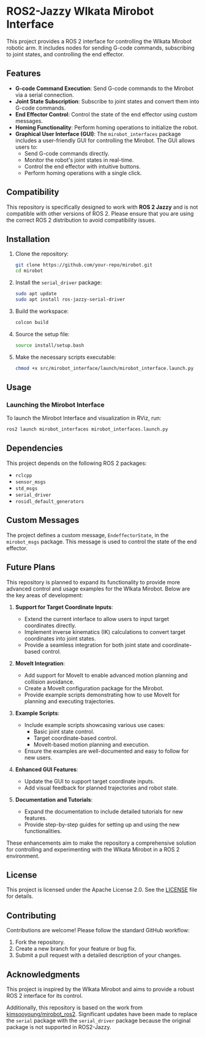 # ROS2-Jazzy Wlkata Mirobot Interface

This project provides a ROS 2 interface for controlling the Wlkata Mirobot robotic arm. It includes nodes for sending G-code commands, subscribing to joint states, and controlling the end effector.

## Features

- **G-code Command Execution**: Send G-code commands to the Mirobot via a serial connection.
- **Joint State Subscription**: Subscribe to joint states and convert them into G-code commands.
- **End Effector Control**: Control the state of the end effector using custom messages.
- **Homing Functionality**: Perform homing operations to initialize the robot.
- **Graphical User Interface (GUI)**: The `mirobot_interfaces` package includes a user-friendly GUI for controlling the Mirobot. The GUI allows users to:
  - Send G-code commands directly.
  - Monitor the robot's joint states in real-time.
  - Control the end effector with intuitive buttons.
  - Perform homing operations with a single click.

## Compatibility

This repository is specifically designed to work with **ROS 2 Jazzy** and is not compatible with other versions of ROS 2. Please ensure that you are using the correct ROS 2 distribution to avoid compatibility issues.

## Installation

1. Clone the repository:
   ```bash
   git clone https://github.com/your-repo/mirobot.git
   cd mirobot
   ```

2. Install the `serial_driver` package:
   ```bash
   sudo apt update
   sudo apt install ros-jazzy-serial-driver
   ```

3. Build the workspace:
   ```bash
   colcon build
   ```

4. Source the setup file:
   ```bash
   source install/setup.bash
   ```

5. Make the necessary scripts executable:
   ```bash
   chmod +x src/mirobot_interface/launch/mirobot_interface.launch.py
   ```

## Usage

### Launching the Mirobot Interface

To launch the Mirobot Interface and visualization in RViz, run:
```bash
ros2 launch mirobot_interfaces mirobot_interfaces.launch.py
```

## Dependencies

This project depends on the following ROS 2 packages:

- `rclcpp`
- `sensor_msgs`
- `std_msgs`
- `serial_driver`
- `rosidl_default_generators`

## Custom Messages

The project defines a custom message, `EndeffectorState`, in the `mirobot_msgs` package. This message is used to control the state of the end effector.

## Future Plans

This repository is planned to expand its functionality to provide more advanced control and usage examples for the Wlkata Mirobot. Below are the key areas of development:

1. **Support for Target Coordinate Inputs**:
   - Extend the current interface to allow users to input target coordinates directly.
   - Implement inverse kinematics (IK) calculations to convert target coordinates into joint states.
   - Provide a seamless integration for both joint state and coordinate-based control.

2. **MoveIt Integration**:
   - Add support for MoveIt to enable advanced motion planning and collision avoidance.
   - Create a MoveIt configuration package for the Mirobot.
   - Provide example scripts demonstrating how to use MoveIt for planning and executing trajectories.

3. **Example Scripts**:
   - Include example scripts showcasing various use cases:
     - Basic joint state control.
     - Target coordinate-based control.
     - MoveIt-based motion planning and execution.
   - Ensure the examples are well-documented and easy to follow for new users.

4. **Enhanced GUI Features**:
   - Update the GUI to support target coordinate inputs.
   - Add visual feedback for planned trajectories and robot state.

5. **Documentation and Tutorials**:
   - Expand the documentation to include detailed tutorials for new features.
   - Provide step-by-step guides for setting up and using the new functionalities.

These enhancements aim to make the repository a comprehensive solution for controlling and experimenting with the Wlkata Mirobot in a ROS 2 environment.

## License

This project is licensed under the Apache License 2.0. See the [LICENSE](LICENSE) file for details.

## Contributing

Contributions are welcome! Please follow the standard GitHub workflow:

1. Fork the repository.
2. Create a new branch for your feature or bug fix.
3. Submit a pull request with a detailed description of your changes.

## Acknowledgments

This project is inspired by the Wlkata Mirobot and aims to provide a robust ROS 2 interface for its control.

Additionally, this repository is based on the work from [kimsooyoung/mirobot_ros2](https://github.com/kimsooyoung/mirobot_ros2). Significant updates have been made to replace the `serial` package with the `serial_driver` package because the original package is not supported in ROS2-Jazzy.
